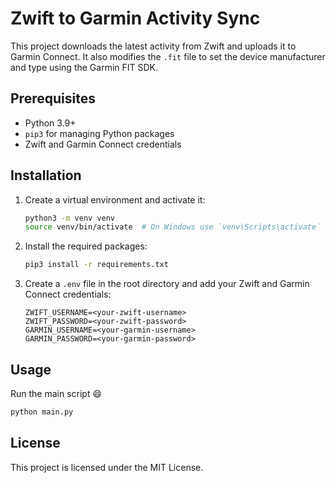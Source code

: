 # Zwift to Garmin Activity Sync
This project downloads the latest activity from Zwift and uploads it to Garmin Connect.
It also modifies the `.fit` file to set the device manufacturer and type using the Garmin FIT SDK.

## Prerequisites
- Python 3.9+
- `pip3` for managing Python packages
- Zwift and Garmin Connect credentials

## Installation
1. Create a virtual environment and activate it:
    ```sh
    python3 -m venv venv
    source venv/bin/activate  # On Windows use `venv\Scripts\activate`
    ```

3. Install the required packages:
    ```sh
    pip3 install -r requirements.txt
    ```

4. Create a `.env` file in the root directory and add your Zwift and Garmin Connect credentials:
    ```env
    ZWIFT_USERNAME=<your-zwift-username>
    ZWIFT_PASSWORD=<your-zwift-password>
    GARMIN_USERNAME=<your-garmin-username>
    GARMIN_PASSWORD=<your-garmin-password>
    ```

## Usage
Run the main script :smile:

```sh
python main.py
```

## License
This project is licensed under the MIT License.